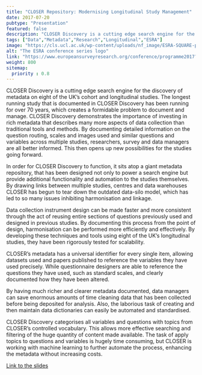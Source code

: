 ```yaml
---
title: "CLOSER Repository: Modernising Longitudinal Study Management"
date: 2017-07-20
pubtype: "Presentation"
featured: false
description: "CLOSER Discovery is a cutting edge search engine for the discovery of metadata on eight of the UK’s cohort and longitudinal studies. The longest running study that is documented in CLOSER Discovery has been running for over 70 years, which creates a formidable problem to document and manage."
tags: ["Data","Metadata","Research","Longitudinal","ESRA"]
image: "https://cls.ucl.ac.uk/wp-content/uploads/nf_image/ESRA-SQUARE-p2636ktzajn23g3ko4fm6kys.png"
alt: "The ESRA conference series logo"
link: "https://www.europeansurveyresearch.org/conference/programme2017?sess=48#695"
weight: 800
sitemap:
  priority : 0.8
---
```


CLOSER Discovery is a cutting edge search engine for the discovery of metadata on eight of the UK’s cohort and longitudinal studies. The longest running study that is documented in CLOSER Discovery has been running for over 70 years, which creates a formidable problem to document and manage. CLOSER Discovery demonstrates the importance of investing in rich metadata that describes many more aspects of data collection than traditional tools and methods. By documenting detailed information on the question routing, scales and images used and similar questions and variables across multiple studies, researchers, survey and data managers are all better informed. This then opens up new possibilities for the studies going forward.

In order for CLOSER Discovery to function, it sits atop a giant metadata repository, that has been designed not only to power a search engine but provide additional functionality and automation to the studies themselves. By drawing links between multiple studies, centres and data warehouses CLOSER has begun to tear down the outdated data-silo model, which has led to so many issues inhibiting harmonisation and linkage.

Data collection instrument design can be made faster and more consistent through the act of reusing entire sections of questions previously used and designed in previous studies. By documenting this process from the point of design, harmonisation can be performed more efficiently and effectively. By developing these techniques and tools using eight of the UK’s longitudinal studies, they have been rigorously tested for scalability.

CLOSER’s metadata has a universal identifier for every single item, allowing datasets used and papers published to reference the variables they have used precisely. While questionnaire designers are able to reference the questions they have used, such as standard scales, and clearly documented how they have been altered.

By having much richer and clearer metadata documented, data managers can save enormous amounts of time cleaning data that has been collected before being deposited for analysis. Also, the laborious task of creating and then maintain data dictionaries can easily be automated and standardised.

CLOSER Discovery categorises all variables and questions with topics from CLOSER’s controlled vocabulary. This allows more effective searching and filtering of the huge quantity of content made available. The task of apply topics to questions and variables is hugely time consuming, but CLOSER is working with machine learning to further automate the process, enhancing the metadata without increasing costs.

[Link to the slides](https://www.closer.ac.uk/wp-content/uploads/Will-Poynters-Presentation-at-ESRA-17.pdf)